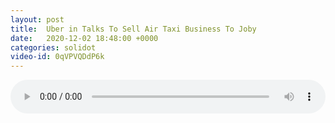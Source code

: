 ```yaml
---
layout: post
title:  Uber in Talks To Sell Air Taxi Business To Joby
date:   2020-12-02 18:48:00 +0000
categories: solidot
video-id: 0qVPVQDdP6k
---
```


<audio src="/assets/d020282f4abda963cd32615801aff485.mp3" style="width: 100%;" controls></audio>

